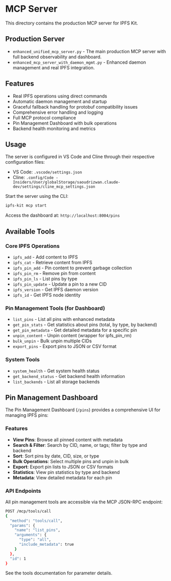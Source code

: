 # MCP Server

This directory contains the production MCP server for IPFS Kit.

## Production Server

- `enhanced_unified_mcp_server.py` - The main production MCP server with full backend observability and dashboard.
- `enhanced_mcp_server_with_daemon_mgmt.py` - Enhanced daemon management and real IPFS integration.

## Features

- Real IPFS operations using direct commands
- Automatic daemon management and startup
- Graceful fallback handling for protobuf compatibility issues
- Comprehensive error handling and logging
- Full MCP protocol compliance
- Pin Management Dashboard with bulk operations
- Backend health monitoring and metrics

## Usage

The server is configured in VS Code and Cline through their respective configuration files:
- VS Code: `.vscode/settings.json`
- Cline: `.config/Code - Insiders/User/globalStorage/saoudrizwan.claude-dev/settings/cline_mcp_settings.json`

Start the server using the CLI:
```bash
ipfs-kit mcp start
```

Access the dashboard at: `http://localhost:8004/pins`

## Available Tools

### Core IPFS Operations
- `ipfs_add` - Add content to IPFS
- `ipfs_cat` - Retrieve content from IPFS
- `ipfs_pin_add` - Pin content to prevent garbage collection
- `ipfs_pin_rm` - Remove pin from content
- `ipfs_pin_ls` - List pins by type
- `ipfs_pin_update` - Update a pin to a new CID
- `ipfs_version` - Get IPFS daemon version
- `ipfs_id` - Get IPFS node identity

### Pin Management Tools (for Dashboard)
- `list_pins` - List all pins with enhanced metadata
- `get_pin_stats` - Get statistics about pins (total, by type, by backend)
- `get_pin_metadata` - Get detailed metadata for a specific pin
- `unpin_content` - Unpin content (wrapper for ipfs_pin_rm)
- `bulk_unpin` - Bulk unpin multiple CIDs
- `export_pins` - Export pins to JSON or CSV format

### System Tools
- `system_health` - Get system health status
- `get_backend_status` - Get backend health information
- `list_backends` - List all storage backends

## Pin Management Dashboard

The Pin Management Dashboard (`/pins`) provides a comprehensive UI for managing IPFS pins:

### Features
- **View Pins**: Browse all pinned content with metadata
- **Search & Filter**: Search by CID, name, or tags; filter by type and backend
- **Sort**: Sort pins by date, CID, size, or type
- **Bulk Operations**: Select multiple pins and unpin in bulk
- **Export**: Export pin lists to JSON or CSV formats
- **Statistics**: View pin statistics by type and backend
- **Metadata**: View detailed metadata for each pin

### API Endpoints

All pin management tools are accessible via the MCP JSON-RPC endpoint:

```bash
POST /mcp/tools/call
{
  "method": "tools/call",
  "params": {
    "name": "list_pins",
    "arguments": {
      "type": "all",
      "include_metadata": true
    }
  },
  "id": 1
}
```

See the tools documentation for parameter details.
